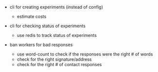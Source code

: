 - cli for creating experiments (instead of config)
  - estimate costs

- cli for checking status of experiments
  - use redis to track status of experiments

- ban workers for bad responses
  - use word-count to check if the responses were the right # of words
  - check for the right signature/address
  - check for the right # of contact responses
